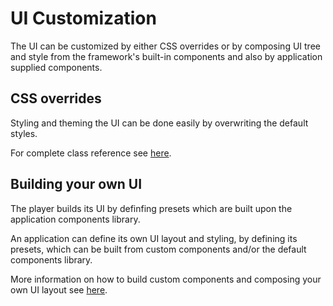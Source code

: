 # UI Customization
The UI can be customized by either CSS overrides or by composing UI tree and style from the framework's built-in components and also by application supplied components.

## CSS overrides
Styling and theming the UI can be done easily by overwriting the default styles.

For complete class reference see [here](docs/css-classes-override.md).

## Building your own UI
The player builds its UI by definfing presets which are built upon the application components library.

An application can define its own UI layout and styling, by defining its presets, which can be built from custom components and/or the default components library.

More information on how to build custom components and composing your own UI layout see [here](docs/custom-ui-preset.md).
